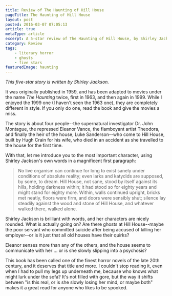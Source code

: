 ```yaml
---
title: Review of The Haunting of Hill House
pageTitle: The Haunting of Hill House
layout: post
posted: 2016-03-07 07:05:13
article: true
metaType: article
excerpt: A 5-star review of The Haunting of Hill House, by Shirley Jackson, an iconic ghost story from 1959. 4 people seek scientific evidence of the supernatural.
category: Review
tags:
    - literary horror
    - ghosts
    - five stars
featuredImage: haunting
---
```


*This five-star story is written by Shirley Jackson.*

It was originally published in 1959, and has been adapted to movies under the name *The Haunting* twice, first in 1963, and then again in 1999. While I enjoyed the 1999 one (I haven't seen the 1963 one), they are completely different in style. If you only do one, read the book and give the movies a miss.

The story is about four people--the supernatural investigator Dr. John Montague, the repressed Eleanor Vance, the flamboyant artist Theodora, and finally the heir of the house, Luke Sanderson--who come to Hill House, built by Hugh Crain for his wife, who died in an accident as she travelled to the house for the first time.

With that, let me introduce you to the most important character, using Shirley Jackson's own words in a magnificent first paragraph:

> No live organism can continue for long to exist sanely under conditions of
absolute reality; even larks and katydids are supposed, by some, to dream. Hill
House, not sane, stood by itself against its hills, holding darkness within; it had
stood so for eighty years and might stand for eighty more. Within, walls continued
upright, bricks met neatly, floors were firm, and doors were sensibly shut; silence
lay steadily against the wood and stone of Hill House, and whatever walked
there, walked alone.

Shirley Jackson is brilliant with words, and her characters are nicely rounded. What is actually going on? Are there ghosts at Hill House--maybe the poor servant who committed suicide after being accused of killing her employer--or is it just that all old houses have their quirks?

Eleanor senses more than any of the others, and the house seems to communicate with her … or is she slowly slipping into a psychosis?

This book has been called one of the finest horror novels of the late 20th century, and it deserves that title and more. I couldn't stop reading it, even when I had to pull my legs up underneath me, because who knows what might lurk under the sofa? It's not filled with gore, but the way it shifts between "is this real, or is she slowly losing her mind, or maybe both" makes it a great read for anyone who likes to be spooked.
